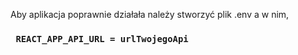 
Aby aplikacja poprawnie działała należy stworzyć plik .env a w nim,
### ` REACT_APP_API_URL = urlTwojegoApi`
